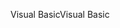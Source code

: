 <span data-ttu-id="ec3f3-101">Visual Basic</span><span class="sxs-lookup"><span data-stu-id="ec3f3-101">Visual Basic</span></span>